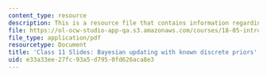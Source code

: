 ```yaml
---
content_type: resource
description: This is a resource file that contains information regarding class 11.
file: https://ol-ocw-studio-app-qa.s3.amazonaws.com/courses/18-05-introduction-to-probability-and-statistics-spring-2014/e33a33ee27fc93a5d7950fd626aca8e3_MIT18_05S14_class11_slides.pdf
file_type: application/pdf
resourcetype: Document
title: 'Class 11 Slides: Bayesian updating with known discrete priors'
uid: e33a33ee-27fc-93a5-d795-0fd626aca8e3
---
```

